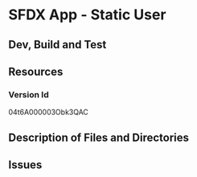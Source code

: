 # SFDX  App - Static User

## Dev, Build and Test


## Resources

### Version Id
04t6A000003Obk3QAC


## Description of Files and Directories


## Issues


